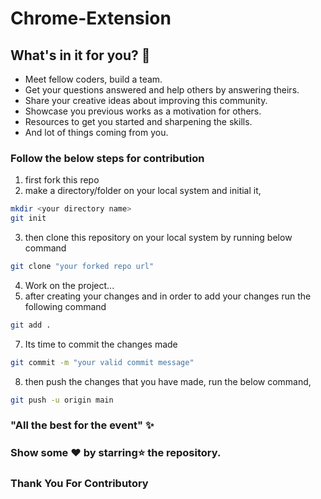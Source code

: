 # Chrome-Extension
## What's in it for you? 🤔
- Meet fellow coders, build a team.
- Get your questions answered and help others by answering theirs.
- Share your creative ideas about improving this community.
- Showcase you previous works as a motivation for others.
- Resources to get you started and sharpening the skills.
- And lot of things coming from you.

### Follow the below steps for contribution

1. first fork this repo 
2. make a directory/folder on your local system and initial it,
```sh
mkdir <your directory name>
git init
```
3. then clone this repository on your local system by running below command
```sh
git clone "your forked repo url"
```
4. Work on the project...
6. after creating your changes and in order to add your changes run the following command 
```sh
git add .
```
7. Its time to commit the changes made

```sh
git commit -m "your valid commit message"
```
8. then push the changes that you have made, run the below command,
```sh
git push -u origin main
```

### "All the best for the event" ✨

### Show some ❤ by starring⭐ the repository.





### Thank You For Contributory
